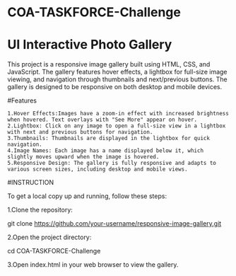# COA-TASKFORCE-Challenge

# UI Interactive Photo Gallery

This project is a responsive image gallery built using HTML, CSS, and JavaScript. The gallery features hover effects, a lightbox for full-size image viewing, and navigation through thumbnails and next/previous buttons. The gallery is designed to be responsive on both desktop and mobile devices.


#Features

    1.Hover Effects:Images have a zoom-in effect with increased brightness when hovered. Text overlays with "See More" appear on hover.
    2.Lightbox: Click on any image to open a full-size view in a lightbox with next and previous buttons for navigation.
    3.Thumbnails: Thumbnails are displayed in the lightbox for quick navigation.
    4.Image Names: Each image has a name displayed below it, which slightly moves upward when the image is hovered.
    5.Responsive Design: The gallery is fully responsive and adapts to various screen sizes, including desktop and mobile views.

#INSTRUCTION 

To get a local copy up and running, follow these steps:

1.Clone the repository:

git clone https://github.com/your-username/responsive-image-gallery.git

2.Open the project directory:

cd COA-TASKFORCE-Challenge

3.Open index.html in your web browser to view the gallery.
